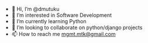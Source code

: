 - 👋 Hi, I’m @dmutuku
- 👀 I’m interested in Software Development
- 🌱 I’m currently learning Python
- 💞️ I’m looking to collaborate on python/django projects
- 📫 How to reach me mgmt.mtk@gmail.com

<!---
dmutuku/dmutuku is a ✨ special ✨ repository because its `README.md` (this file) appears on your GitHub profile.
You can click the Preview link to take a look at your changes.
--->
